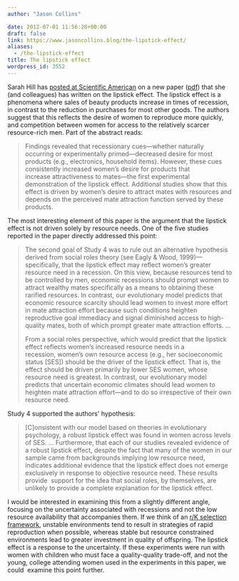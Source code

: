 ```yaml
---
author: "Jason Collins"

date: 2012-07-01 11:56:28+00:00
draft: false
link: https://www.jasoncollins.blog/the-lipstick-effect/
aliases:
  - /the-lipstick-effect
title: The lipstick effect
wordpress_id: 3552
---
```


Sarah Hill has [posted at Scientific American](http://blogs.scientificamerican.com/guest-blog/2012/06/27/lipstick-the-recession-and-evolutionary-psychology/) on a new paper ([pdf](http://personal.tcu.edu/sehill/LipstickEffectMS20March2012.pdf)) that she (and colleagues) has written on the lipstick effect. The lipstick effect is a phenomena where sales of beauty products increase in times of recession, in contrast to the reduction in purchases for most other goods. The authors suggest that this reflects the desire of women to reproduce more quickly, and competition between women for access to the relatively scarcer resource-rich men. Part of the abstract reads:


<blockquote>Findings revealed that recessionary cues—whether naturally occurring or experimentally primed—decreased desire for most products (e.g., electronics, household items). However, these cues consistently increased women’s desire for products that increase attractiveness to mates—the first experimental demonstration of the lipstick effect. Additional studies show that this effect is driven by women’s desire to attract mates with resources and depends on the perceived mate attraction function served by these products.</blockquote>


The most interesting element of this paper is the argument that the lipstick effect is not driven solely by resource needs. One of the five studies reported in the paper directly addressed this point:


<blockquote>The second goal of Study 4 was to rule out an alternative hypothesis derived from social roles theory (see Eagly & Wood, 1999)—specifically, that the lipstick effect may reflect women’s greater resource need in a recession. On this view, because resources tend to be controlled by men, economic recessions should prompt women to attract wealthy mates specifically as a means to obtaining these rarified resources. In contrast, our evolutionary model predicts that economic resource scarcity should lead women to invest more effort in mate attraction effort because such conditions heighten reproductive goal immediacy and signal diminished access to high-quality mates, both of which prompt greater mate attraction efforts. ...

From a social roles perspective, which would predict that the lipstick effect reflects women’s increased resource needs in a recession, women’s own resource access (e.g., her socioeconomic status [SES]) should be the driver of the lipstick effect. That is, the effect should be driven primarily by lower SES women, whose resource need is greatest. In contrast, our evolutionary model predicts that uncertain economic climates should lead women to heighten mate attraction effort—and to do so irrespective of their own resource need.</blockquote>


Study 4 supported the authors' hypothesis:


<blockquote>[C]onsistent with our model based on theories in evolutionary psychology, a robust lipstick effect was found in women across levels of SES. ... Furthermore, that each of our studies revealed evidence of a robust lipstick effect, despite the fact that many of the women in our sample came from backgrounds implying low resource need, indicates additional evidence that the lipstick effect does not emerge exclusively in response to objective resource need. These results provide  support for the idea that social roles, by themselves, are unlikely to provide a complete explanation for the lipstick effect.</blockquote>


I would be interested in examining this from a slightly different angle, focusing on the uncertainty associated with recessions and not the low resource availability that accompanies them. If we think of an [r/K selection framework](http://en.wikipedia.org/wiki/R/K_selection_theory), unstable environments tend to result in strategies of rapid reproduction when possible, whereas stable but resource constrained environments lead to greater investment in quality of offspring. The lipstick effect is a response to the uncertainty. If these experiments were run with women with children who must face a quality-quality trade-off, and not the young, college attending women used in the experiments in this paper, we could  examine this point further.
